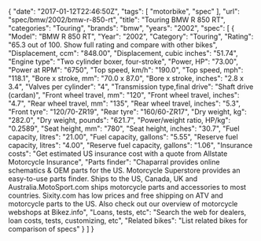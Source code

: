 {
    "date": "2017-01-12T22:46:50Z",
    "tags": [
        "motorbike",
        "spec"
    ],
    "url": "spec\/bmw\/2002\/bmw-r-850-rt",
    "title": "Touring BMW R 850 RT",
    "categories": "Touring",
    "brands": "bmw",
    "years": "2002",
    "spec": [
        {
            "Model": "BMW R 850 RT",
            "Year": "2002",
            "Category": "Touring",
            "Rating": "65.3 out of 100. Show full rating and compare with other bikes",
            "Displacement, ccm": "848.00",
            "Displacement, cubic inches": "51.74",
            "Engine type": "Two cylinder boxer, four-stroke",
            "Power, HP": "73.00",
            "Power at RPM": "6750",
            "Top speed, km\/h": "190.0",
            "Top speed, mph": "118.1",
            "Bore x stroke, mm": "70.0 x 87.0",
            "Bore x stroke, inches": "2.8 x 3.4",
            "Valves per cylinder": "4",
            "Transmission type,final drive": "Shaft drive (cardan)",
            "Front wheel travel, mm": "120",
            "Front wheel travel, inches": "4.7",
            "Rear wheel travel, mm": "135",
            "Rear wheel travel, inches": "5.3",
            "Front tyre": "120\/70-ZR19",
            "Rear tyre": "160\/60-ZR17",
            "Dry weight, kg": "282.0",
            "Dry weight, pounds": "621.7",
            "Power\/weight ratio, HP\/kg": "0.2589",
            "Seat height, mm": "780",
            "Seat height, inches": "30.7",
            "Fuel capacity, litres": "21.00",
            "Fuel capacity, gallons": "5.55",
            "Reserve fuel capacity, litres": "4.00",
            "Reserve fuel capacity, gallons": "1.06",
            "Insurance costs": "Get estimated US insurance cost with a quote from Allstate Motorcycle Insurance",
            "Parts finder": "Chaparral provides online schematics & OEM parts for the US.   Motorcycle Superstore provides an easy-to-use parts finder. Ships to the US, Canada, UK and Australia.MotoSport.com ships motorcycle parts and accessories to most countries.    Sixity.com has low prices and free shipping on ATV and motorcycle parts to the US. Also check out our overview of motorcycle webshops at Bikez.info",
            "Loans, tests, etc": "Search the web for dealers, loan costs, tests, customizing, etc",
            "Related bikes": "List related bikes for comparison of specs"
        }
    ]
}